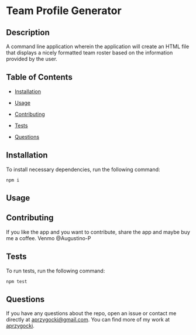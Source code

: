 # Team Profile Generator


## Description

A command line application wherein the application will create an HTML file that displays a nicely formatted team roster based on the information provided by the user.

## Table of Contents 

* [Installation](#installation)

* [Usage](#usage)

* [Contributing](#contributing)

* [Tests](#tests)

* [Questions](#questions)

## Installation

To install necessary dependencies, run the following command:

```
npm i
```

## Usage




  
## Contributing

If you like the app and you want to contribute, share the app and maybe buy me a coffee. Venmo @Augustino-P

## Tests

To run tests, run the following command:

```
npm test
```

## Questions

If you have any questions about the repo, open an issue or contact me directly at aprzygocki@gmail.com. You can find more of my work at [aprzygocki](https://github.com/aprzygocki/).


